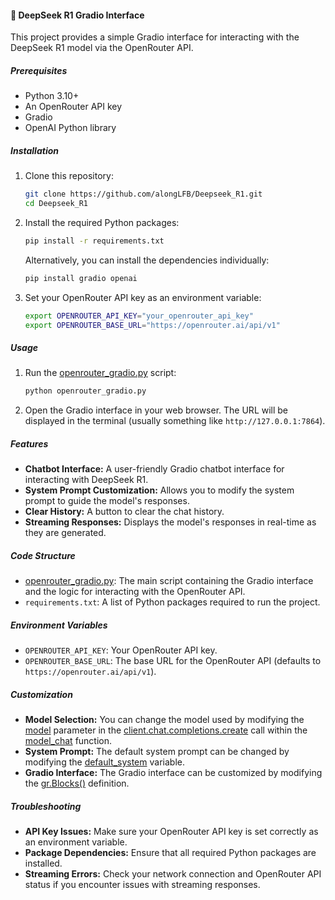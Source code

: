#### 👾 DeepSeek R1 Gradio Interface

This project provides a simple Gradio interface for interacting with the DeepSeek R1 model via the OpenRouter API.

##### Prerequisites

*   Python 3.10+
*   An OpenRouter API key
*   Gradio
*   OpenAI Python library

##### Installation

1.  Clone this repository:

    ```bash
    git clone https://github.com/alongLFB/Deepseek_R1.git
    cd Deepseek_R1
    ```
2.  Install the required Python packages:

    ```bash
    pip install -r requirements.txt
    ```

    Alternatively, you can install the dependencies individually:

    ```bash
    pip install gradio openai
    ```
3.  Set your OpenRouter API key as an environment variable:

    ```bash
    export OPENROUTER_API_KEY="your_openrouter_api_key"
    export OPENROUTER_BASE_URL="https://openrouter.ai/api/v1"
    ```

##### Usage

1.  Run the [openrouter_gradio.py](http://_vscodecontentref_/0) script:

    ```bash
    python openrouter_gradio.py
    ```
2.  Open the Gradio interface in your web browser. The URL will be displayed in the terminal (usually something like `http://127.0.0.1:7864`).

##### Features

*   **Chatbot Interface:**  A user-friendly Gradio chatbot interface for interacting with DeepSeek R1.
*   **System Prompt Customization:**  Allows you to modify the system prompt to guide the model's responses.
*   **Clear History:**  A button to clear the chat history.
*   **Streaming Responses:**  Displays the model's responses in real-time as they are generated.

##### Code Structure

*   [openrouter_gradio.py](http://_vscodecontentref_/1): The main script containing the Gradio interface and the logic for interacting with the OpenRouter API.
*   `requirements.txt`: A list of Python packages required to run the project.

##### Environment Variables

*   `OPENROUTER_API_KEY`: Your OpenRouter API key.
*   `OPENROUTER_BASE_URL`: The base URL for the OpenRouter API (defaults to `https://openrouter.ai/api/v1`).

##### Customization

*   **Model Selection:**  You can change the model used by modifying the [model](http://_vscodecontentref_/2) parameter in the [client.chat.completions.create](http://_vscodecontentref_/3) call within the [model_chat](http://_vscodecontentref_/4) function.
*   **System Prompt:**  The default system prompt can be changed by modifying the [default_system](http://_vscodecontentref_/5) variable.
*   **Gradio Interface:**  The Gradio interface can be customized by modifying the [gr.Blocks()](http://_vscodecontentref_/6) definition.

##### Troubleshooting

*   **API Key Issues:**  Make sure your OpenRouter API key is set correctly as an environment variable.
*   **Package Dependencies:**  Ensure that all required Python packages are installed.
*   **Streaming Errors:**  Check your network connection and OpenRouter API status if you encounter issues with streaming responses.
